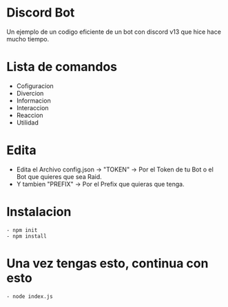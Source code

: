 # Discord Bot
Un ejemplo de un codigo eficiente de un bot con discord v13 que hice hace mucho tiempo.

# Lista de comandos
- Cofiguracion
- Divercion
- Informacion
- Interaccion
- Reaccion
- Utilidad

# Edita
- Edita el Archivo config.json -> "TOKEN" -> Por el Token de tu Bot o el Bot que quieres que sea Raid.
- Y tambien "PREFIX" -> Por el Prefix que quieras que tenga.

# Instalacion

```
- npm init
- npm install
```

# Una vez tengas esto, continua con esto

```
- node index.js
```